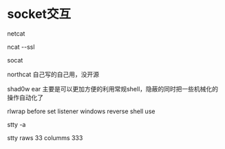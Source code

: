 # socket交互

netcat

ncat --ssl

socat

northcat 自己写的自己用，没开源

shad0w ear   主要是可以更加方便的利用常规shell，隐蔽的同时把一些机械化的操作自动化了

rlwrap before set listener windows reverse shell use

stty -a

stty  raws 33 columms 333
